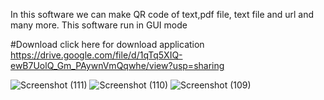 In this software we can make QR code of text,pdf file, text file and url and many more.  This software run in GUI mode  

#Download
click here for download application https://drive.google.com/file/d/1qTq5XIQ-ewB7UolQ_Gm_PAywnVmQqwhe/view?usp=sharing

![Screenshot (111)](https://github.com/Karan-Kumar-Mishra/QR-CODE-generator/assets/93134411/053c75c4-3ee2-4d34-8138-e08e2f7f9278)
![Screenshot (110)](https://github.com/Karan-Kumar-Mishra/QR-CODE-generator/assets/93134411/0d3b1cff-a125-458c-b215-f77c3b0fd5ad)
![Screenshot (109)](https://github.com/Karan-Kumar-Mishra/QR-CODE-generator/assets/93134411/91f658ec-bf3d-469a-8ede-21235197d5ef)
